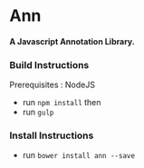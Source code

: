 # Ann

#### A Javascript Annotation Library.

### Build Instructions
Prerequisites : NodeJS
 - run `npm install` then
 - run `gulp`

### Install Instructions
- run `bower install ann --save`

